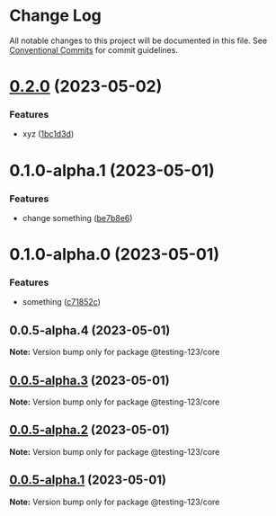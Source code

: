 # Change Log

All notable changes to this project will be documented in this file.
See [Conventional Commits](https://conventionalcommits.org) for commit guidelines.

# [0.2.0](https://github.com/shubhamp-sf/lerna-release-flow-with-gh-action/compare/v0.1.0...v0.2.0) (2023-05-02)


### Features

* xyz ([1bc1d3d](https://github.com/shubhamp-sf/lerna-release-flow-with-gh-action/commit/1bc1d3dc6fec2ffe573e0b18b505b89af597446e))





# 0.1.0-alpha.1 (2023-05-01)


### Features

* change something ([be7b8e6](https://github.com/shubhamp-sf/lerna-release-flow-with-gh-action/commit/be7b8e6f3af5c67c81e8126a09e33b4025e37c49))





# 0.1.0-alpha.0 (2023-05-01)


### Features

* something ([c71852c](https://github.com/shubhamp-sf/lerna-release-flow-with-gh-action/commit/c71852c9a39db0970c4e920c233aac33d5f533bd))





## 0.0.5-alpha.4 (2023-05-01)

**Note:** Version bump only for package @testing-123/core





## [0.0.5-alpha.3](https://github.com/shubhamp-sf/lerna-release-flow-with-gh-action/compare/v0.0.5-alpha.2...v0.0.5-alpha.3) (2023-05-01)

**Note:** Version bump only for package @testing-123/core





## [0.0.5-alpha.2](https://github.com/shubhamp-sf/lerna-release-flow-with-gh-action/compare/v0.0.5-alpha.1...v0.0.5-alpha.2) (2023-05-01)

**Note:** Version bump only for package @testing-123/core





## [0.0.5-alpha.1](https://github.com/shubhamp-sf/lerna-release-flow-with-gh-action/compare/v0.0.5-alpha.0...v0.0.5-alpha.1) (2023-05-01)

**Note:** Version bump only for package @testing-123/core
